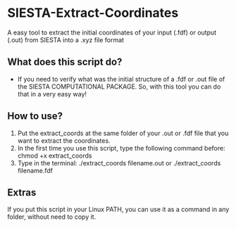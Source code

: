 # SIESTA-Extract-Coordinates
A easy tool to extract the initial coordinates of your input (.fdf) or output (.out) from SIESTA into a .xyz file format

## What does this script do?
- If you need to verify what was the initial structure of a .fdf or .out file of the SIESTA COMPUTATIONAL PACKAGE. So, with this tool you can do that in a very easy way!

## **How to use?**
1. Put the extract_coords at the same folder of your .out or .fdf file that you want to extract the coordinates.
2. In the first time you use this script, type the following command before: chmod +x extract_coords
3. Type in the terminal: ./extract_coords filename.out or ./extract_coords filename.fdf

## Extras
If you put this script in your Linux PATH, you can use it as a command in any folder, without need to copy it.
